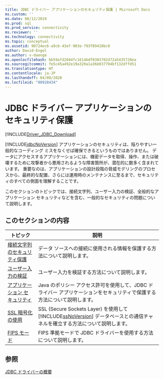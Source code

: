```yaml
---
title: JDBC ドライバー アプリケーションのセキュリティ保護 | Microsoft Docs
ms.custom: ''
ms.date: 08/12/2019
ms.prod: sql
ms.prod_service: connectivity
ms.reviewer: ''
ms.technology: connectivity
ms.topic: conceptual
ms.assetid: 90724ec6-a9cb-43ef-903e-793f89410bc0
author: David-Engel
ms.author: v-daenge
ms.openlocfilehash: bb59afd2044fc1614bdf0303702d72a5435728ea
ms.sourcegitcommit: fe5c45a492e19a320a1a36b037704bf132dffd51
ms.translationtype: HT
ms.contentlocale: ja-JP
ms.lasthandoff: 04/08/2020
ms.locfileid: "80928434"
---
```

# <a name="securing-jdbc-driver-applications"></a>JDBC ドライバー アプリケーションのセキュリティ保護

[!INCLUDE[Driver_JDBC_Download](../../includes/driver_jdbc_download.md)]

[!INCLUDE[jdbcNoVersion](../../includes/jdbcnoversion_md.md)] アプリケーションのセキュリティは、陥りやすい一般的なコーディング ミスをなくせば確保できるというものではありません。 データにアクセスするアプリケーションには、機密データを取得、操作、または破壊するために攻撃者から悪用されるような障害箇所が、潜在的に数多く含まれています。 重要なのは、アプリケーションの設計段階の脅威モデリングのプロセスから、最終的な配置、さらには運用時のメンテナンスに至るまで、セキュリティのすべての側面を理解することです。  
  
このセクションのトピックでは、接続文字列、ユーザー入力の検証、全般的なアプリケーション セキュリティなどを含む、一般的なセキュリティの問題について説明します。  
  
## <a name="in-this-section"></a>このセクションの内容  
  
| トピック                                                                            | 説明                                                                                                                                                           |
| -------------------------------------------------------------------------------- | --------------------------------------------------------------------------------------------------------------------------------------------------------------------- |
| [接続文字列のセキュリティ保護](../../connect/jdbc/securing-connection-strings.md) | データ ソースへの接続に使用される情報を保護する方法について説明します。                                                                                    |
| [ユーザー入力の検証](../../connect/jdbc/validating-user-input.md)             | ユーザー入力を検証する方法について説明します。                                                                                                                          |
| [アプリケーション セキュリティ](../../connect/jdbc/application-security.md)               | Java のポリシー アクセス許可を使用して、JDBC ドライバー アプリケーションをセキュリティで保護する方法について説明します。                                                                                |
| [SSL 暗号化の使用](../../connect/jdbc/using-ssl-encryption.md)               | SSL (Secure Sockets Layer) を使用して [!INCLUDE[ssNoVersion](../../includes/ssnoversion-md.md)] データベースとの通信チャネルを確立する方法について説明します。 |
| [FIPS モード](../../connect/jdbc/fips-mode.md)                                     | FIPS 準拠モードで JDBC ドライバーを使用する方法について説明します。                                                                                                              |
  
## <a name="see-also"></a>参照  

 [JDBC ドライバーの概要](../../connect/jdbc/overview-of-the-jdbc-driver.md)  

